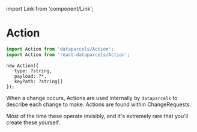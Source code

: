 import Link from 'component/Link';

# Action

```js
import Action from 'dataparcels/Action';
import Action from 'react-dataparcels/Action';
```

```flow
new Action({
   type: ?string,
   payload: ?*,
   keyPath: ?string[]
});
```

When a change occurs, Actions are used internally by `dataparcels` to describe each change to make. Actions are found within  <Link to="/api/ChangeRequest">ChangeRequests</Link>.

Most of the time these operate invisibly, and it's extremely rare that you'll create these yourself.
